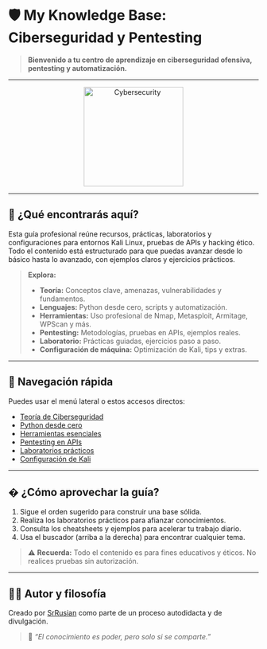 # 🛡️ My Knowledge Base: Ciberseguridad y Pentesting

> **Bienvenido a tu centro de aprendizaje en ciberseguridad ofensiva, pentesting y automatización.**

---

<div align="center">
<img src="assets/image1.png" alt="Cybersecurity" width="200"/>
</div>

---

## 🚩 ¿Qué encontrarás aquí?

Esta guía profesional reúne recursos, prácticas, laboratorios y configuraciones para entornos Kali Linux, pruebas de APIs y hacking ético. Todo el contenido está estructurado para que puedas avanzar desde lo básico hasta lo avanzado, con ejemplos claros y ejercicios prácticos.

> **Explora:**
>
> - **Teoría:** Conceptos clave, amenazas, vulnerabilidades y fundamentos.
> - **Lenguajes:** Python desde cero, scripts y automatización.
> - **Herramientas:** Uso profesional de Nmap, Metasploit, Armitage, WPScan y más.
> - **Pentesting:** Metodologías, pruebas en APIs, ejemplos reales.
> - **Laboratorio:** Prácticas guiadas, ejercicios paso a paso.
> - **Configuración de máquina:** Optimización de Kali, tips y extras.

---

## 🧭 Navegación rápida

Puedes usar el menú lateral o estos accesos directos:

- [Teoría de Ciberseguridad](teoria/amenazas-modelado.md)
- [Python desde cero](lenguages/python/00_Introduccion.md)
- [Herramientas esenciales](herramientas/general-cheatsheet.md)
- [Pentesting en APIs](pentest/pentest-apis.md)
- [Laboratorios prácticos](laboratorio/nmap-lab.md)
- [Configuración de Kali](configuracion-maquina/particiones.md)

---

## � ¿Cómo aprovechar la guía?

1. Sigue el orden sugerido para construir una base sólida.
2. Realiza los laboratorios prácticos para afianzar conocimientos.
3. Consulta los cheatsheets y ejemplos para acelerar tu trabajo diario.
4. Usa el buscador (arriba a la derecha) para encontrar cualquier tema.

> ⚠️ **Recuerda:** Todo el contenido es para fines educativos y éticos. No realices pruebas sin autorización.

---

## 👨‍💻 Autor y filosofía

Creado por [SrRusian](https://github.com/SrRusian) como parte de un proceso autodidacta y de divulgación.

> 🧠 _“El conocimiento es poder, pero solo si se comparte.”_

